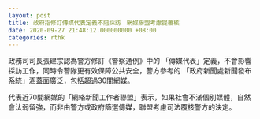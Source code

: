 ```yaml
---
layout: post
title: 政府指修訂傳媒代表定義不阻採訪　網媒聯盟考慮提覆核
date: 2020-09-27 21:48:12.000000000 +08:00
categories: rthk
---
```


政務司司長張建宗認為警方修訂《警察通例》中的 「傳媒代表」定義，不會影響採訪工作，同時令警隊更有效保障公共安全，警方參考的 「政府新聞處新聞發布系統」涵蓋面廣泛，包括超過30間網媒。

代表近70間網媒的「網絡新聞工作者聯盟」表示，如果社會不滿個別媒體，自然會汰弱留強，而非由警方或政府篩選傳媒，聯盟考慮司法覆核警方的決定。
